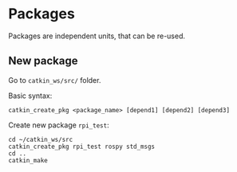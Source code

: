 # Packages

Packages are independent units, that can be re-used.

## New package

Go to `catkin_ws/src/` folder.

Basic syntax:
```
catkin_create_pkg <package_name> [depend1] [depend2] [depend3]
```

Create new package `rpi_test`:

```
cd ~/catkin_ws/src
catkin_create_pkg rpi_test rospy std_msgs
cd ..
catkin_make
```